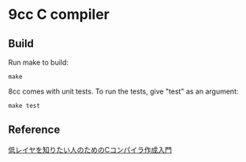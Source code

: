 # 9cc C compiler 

## Build
Run make to build:
```
make
```
8cc comes with unit tests. To run the tests, give "test" as an argument:
```
make test
```

## Reference
[低レイヤを知りたい人のためのCコンパイラ作成入門](https://www.sigbus.info/compilerbook)
